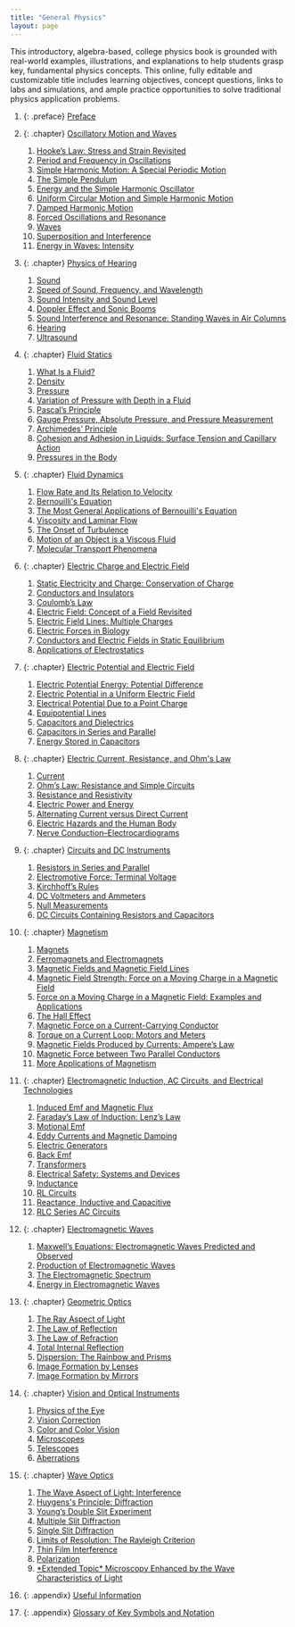 ```yaml
---
title: "General Physics"
layout: page
---
```



<div data-type="abstract">
This introductory, algebra-based, college physics book is grounded with real-world examples, illustrations, and explanations to help students grasp key, fundamental physics concepts. This online, fully editable and customizable title includes learning objectives, concept questions, links to labs and simulations, and ample practice opportunities to solve traditional physics application problems.
</div>

1. {: .preface} [Preface](contents/preface.md)

2. {: .chapter} [Oscillatory Motion and Waves](contents/ch16OscillatoryMotionAndWaves.md)
    1.  [Hooke’s Law: Stress and Strain Revisited](contents/ch16HookesLaw.md)
    2.  [Period and Frequency in Oscillations](contents/ch16PeriodAndFrequencyInOscillations.md)
    3.  [Simple Harmonic Motion: A Special Periodic Motion](contents/ch16SimpleHarmonicMotion.md)
    4.  [The Simple Pendulum](contents/ch16TheSimplePendulum.md)
    5.  [Energy and the Simple Harmonic Oscillator](contents/ch16EnergyAndTheSimpleHarmonicOscillator.md)
    6.  [Uniform Circular Motion and Simple Harmonic Motion](contents/ch16UniformCircularMotionAndSimpleHarmonicMotion.md)
    7.  [Damped Harmonic Motion](contents/ch16DampedHarmonicOscillator.md)
    8.  [Forced Oscillations and Resonance](contents/ch16ForcedOscillationsAndResonance.md)
    9.  [Waves](contents/ch16Waves.md)
    10. [Superposition and Interference](contents/ch16SuperpositionAndResonance.md)
    11. [Energy in Waves: Intensity](contents/ch16EnergyInWaves.md)

3. {: .chapter} [Physics of Hearing](contents/ch17PhysicsOfHearing.md)
   1. [Sound](contents/ch17Sound.md)
   2. [Speed of Sound, Frequency, and Wavelength](contents/ch17SpeedOfSoundFrequencyAndWavelength.md)
   3. [Sound Intensity and Sound Level](contents/ch17SoundIntensityAndSoundLevel.md)
   4. [Doppler Effect and Sonic Booms](contents/ch17DopplerEffectAndSonicBooms.md)
   5. [Sound Interference and Resonance: Standing Waves in Air Columns](contents/ch17SoundInterferenceAndResonance.md)
   6. [Hearing](contents/ch17Hearing.md)
   7. [Ultrasound](contents/ch17Ultrasound.md)

4. {: .chapter} [Fluid Statics](contents/ch11FluidStatics.md)
    1. [What Is a Fluid?](contents/ch11WhatIsAFluid.md)
    2. [Density](contents/ch11Density.md)
    3. [Pressure](contents/ch11Pressure.md)
    4. [Variation of Pressure with Depth in a Fluid](contents/ch11VariationOfPresssure.md)
    5. [Pascal’s Principle](contents/ch11PascalsPrinciple.md)
    6. [Gauge Pressure, Absolute Pressure, and Pressure Measurement](contents/ch11GaugePressureAbsolutePressure.md)
    7. [Archimedes’ Principle](contents/ch11ArchimedesPrinciple.md)
    8. [Cohesion and Adhesion in Liquids: Surface Tension and Capillary Action](contents/ch11CohesionAndAdhesionInLiquids.md)
    9. [Pressures in the Body](contents/ch11PressuresInTheBody.md)

4. {: .chapter} [Fluid Dynamics](contents/ch12FluidDynamicsAndItsBiologicalApplications.md)
    1. [Flow Rate and Its Relation to Velocity](contents/ch12FlowRateAndItsRelationsToVelocity.md)
    2. [Bernouilli's Equation](contents/ch12BernouillisEquation.md)
    3. [The Most General Applications of Bernouilli's Equation](contents/ch12TheMostGeneralApplicationsOfBernouillisEquation.md)
    4. [Viscosity and Laminar Flow](contents/ch12ViscosityAndLaminarFlow.md)
    5. [The Onset of Turbulence](contents/ch12OnsetOfTurbulence.md)
    6. [Motion of an Object is a Viscous Fluid](contents/ch12MotionOfAnObjectInAViscousFluid.md)
    7. [Molecular Transport Phenomena](contents/ch12MolecularTransportPhenomena.md)

   
5. {: .chapter} [Electric Charge and Electric Field](contents/ch18ElectricChargeAndElectricField.md)
    1.  [Static Electricity and Charge: Conservation of Charge](contents/ch18StaticElectricityAndCharge.md)
    2.  [Conductors and Insulators](contents/ch18ConductorsAndInsulators.md)
    3.  [Coulomb’s Law](contents/ch18CoulombsLaw.md)
    4.  [Electric Field: Concept of a Field Revisited](contents/ch18ElectricField.md)
    5.  [Electric Field Lines: Multiple Charges](contents/ch18ElectricFieldLines.md)
    6.  [Electric Forces in Biology](contents/ch18ElectricForcesInBiology.md)
    7.  [Conductors and Electric Fields in Static Equilibrium](contents/ch18ConductorsAndElectricFieldsInStaticEquilibrium.md)
    8.  [Applications of Electrostatics](contents/ch19ApplicationOfElectrostatics.md)

6. {: .chapter} [Electric Potential and Electric Field](contents/ch19ElectricPotentialAndElectricEnergy.md)
   1.  [Electric Potential Energy: Potential Difference](contents/ch19ElectricPotentialEnergy.md)
   2.  [Electric Potential in a Uniform Electric Field](contents/ch19ElectricPotentialInAUniformElectricField.md)
   3.  [Electrical Potential Due to a Point Charge](contents/ch19ElectricPotentialDueToAPointCharge.md)
   4.  [Equipotential Lines](contents/ch19EquipotentialLines.md)
   5.  [Capacitors and Dielectrics](contents/ch19CapacitorsAndDielectrics.md)
   6.  [Capacitors in Series and Parallel](contents/ch19CapacitorsInSeriesAndInParallel.md)
   7.  [Energy Stored in Capacitors](contents/ch19EnergyStoredInCapacitors.md)

7. {: .chapter} [Electric Current, Resistance, and Ohm\'s Law](contents/ch20ElectricCurrentResistanceAndOhmsLaw.md)
   1.  [Current](contents/ch20Current.md)
   2.  [Ohm’s Law: Resistance and Simple Circuits](contents/ch20OhmsLaw.md)
   3.  [Resistance and Resistivity](contents/ch20ResistanceAndResistivity.md)
   4.  [Electric Power and Energy](contents/ch20ElectricPowerAndEnergy.md)
   5.  [Alternating Current versus Direct Current](contents/ch20AlternatingCurrentVersusDirectCurrent.md)
   6.  [Electric Hazards and the Human Body](contents/ch20ElectricHazardsAndTheHumanBody.md)
   7.  [Nerve Conduction–Electrocardiograms](contents/ch20NerveConductionElectrocardiograms.md)

8. {: .chapter} [Circuits and DC Instruments](contents/ch21IntroductionToCircuitsAndDCInstruments.md)
   1.  [Resistors in Series and Parallel](contents/ch21ResistorsInSeriesAndInParallel.md)
   2.  [Electromotive Force: Terminal Voltage](contents/ch21ElectromotiveForce.md)
   3.  [Kirchhoff’s Rules](contents/ch21KirchhoffsRules.md)
   4.  [DC Voltmeters and Ammeters](contents/ch21DCVoltmetersAndAmmeters.md)
   5.  [Null Measurements](contents/ch21NullMeasurements.md)
   6.  [DC Circuits Containing Resistors and Capacitors](contents/ch21DCCircuitsContainingResistorsAndCapacitors.md)

9. {: .chapter} [Magnetism](contents/ch22Magnetism.md)
   1.  [Magnets](contents/ch22Magnets.md)
   2.  [Ferromagnets and Electromagnets](contents/ch22FerromagnetsAndElectromagnets.md)
   3.  [Magnetic Fields and Magnetic Field Lines](contents/ch22MagneticFIeldsAndMagneticFIeldLines.md)
   4.  [Magnetic Field Strength: Force on a Moving Charge in a Magnetic Field](contents/ch22MagneticFieldStrength.md)
   5.  [Force on a Moving Charge in a Magnetic Field: Examples and Applications](contents/ch22ForceOnAMovingChargeInAMagneticField.md)
   6.  [The Hall Effect](contents/ch22TheHallEffect.md)
   7.  [Magnetic Force on a Current-Carrying Conductor](contents/ch23MagneticForceOnACurrentCarryingConductor.md)
   8.  [Torque on a Current Loop: Motors and Meters](contents/ch22TorqueOnACurrentLoop.md)
   9.  [Magnetic Fields Produced by Currents: Ampere’s Law](contents/ch22MagneticFieldsProducedByCurrents.md)
   10. [Magnetic Force between Two Parallel Conductors](contents/ch22MageticForceBetweenTwoParallelConductors.md)
   11. [More Applications of Magnetism](contents/ch22MoreApplicationsOfMagnetism.md)

10. {: .chapter} [Electromagnetic Induction, AC Circuits, and Electrical Technologies](contents/ch23ElectromagneticInductionACCircuitsAndElectricalTechnologies.md)
    1.  [Induced Emf and Magnetic Flux](contents/ch23InducedEmfAndMagneticFlux.md)
    2.  [Faraday’s Law of Induction: Lenz’s Law](contents/ch23FaradaysLawOfInduction.md)
    3.  [Motional Emf](contents/ch23MotionalEmf.md)
    4.  [Eddy Currents and Magnetic Damping](contents/ch23EddyCurrentsAndMagneticDamping.md)
    5.  [Electric Generators](contents/ch23ElectricGenerators.md)
    6.  [Back Emf](contents/ch23BackEmf.md)
    7.  [Transformers](contents/ch23Transformers.md)
    8.  [Electrical Safety: Systems and Devices](contents/ch23ElectricalSafetySystemsAndDevices.md)
    9.  [Inductance](contents/ch23Inductance.md)
    10. [RL Circuits](contents/ch23RLCircuits.md)
    11. [Reactance, Inductive and Capacitive](contents/ch23ReactanceInductiveAndCapactive.md)
    12. [RLC Series AC Circuits](contents/ch23RLCSeriesACircuits.md)

11. {: .chapter} [Electromagnetic Waves](contents/ch24ElectromagneticWaves.md)
    1.  [Maxwell’s Equations: Electromagnetic Waves Predicted and Observed](contents/ch24MaxwellsEquations.md)
    2.  [Production of Electromagnetic Waves](contents/ch24ProductionOfElectromagneticWaves.md)
    3.  [The Electromagnetic Spectrum](contents/ch24TheElectromagneticSpectrum.md)
    4.  [Energy in Electromagnetic Waves](contents/ch24EnergyInElectromagneticWaves.md)

12. {: .chapter} [Geometric Optics](contents/ch25GeometricOptics.md)
    1.  [The Ray Aspect of Light](contents/ch25TheRayAspectOfLight.md)
    2.  [The Law of Reflection](contents/ch25TheLawOfReflection.md)
    3.  [The Law of Refraction](contents/ch25TheLawOfRefraction.md)
    4.  [Total Internal Reflection](contents/ch25TotalInternalReflection.md)
    5.  [Dispersion: The Rainbow and Prisms](contents/ch26Dispersion.md)
    6.  [Image Formation by Lenses](contents/ch25ImageFormationByLenses.md)
    7.  [Image Formation by Mirrors](contents/ch25ImageFormationByMirrors.md)

13. {: .chapter} [Vision and Optical Instruments](contents/ch26VisionAndOpticalInstruments.md)
    1.  [Physics of the Eye](contents/ch25PhysicsOfTheEye.md)
    2.  [Vision Correction](contents/ch26VisionCorrection.md)
    3.  [Color and Color Vision](contents/ch26ColorAndColorVision.md)
    4.  [Microscopes](contents/ch26Microscopes.md)
    5.  [Telescopes](contents/ch26Telescopes.md)
    6.  [Aberrations](contents/ch26Aberrations.md)

14. {: .chapter} [Wave Optics](contents/ch27WaveOptics.md)
    1.  [The Wave Aspect of Light: Interference](contents/ch27WaveAspectOfLight.md)
    2.  [Huygens\'s Principle: Diffraction](contents/ch27HuygensPrinciple.md)
    3.  [Young’s Double Slit Experiment](contents/ch27YoungsDoubleSlitExperiment.md)
    4.  [Multiple Slit Diffraction](contents/ch27MultipleSlitDiffraction.md)
    5.  [Single Slit Diffraction](contents/ch27SingleSlitDiffraction.md)
    6.  [Limits of Resolution: The Rayleigh Criterion](contents/ch27LimitsOfResolution.md)
    7.  [Thin Film Interference](contents/ch27ThinFilmInterference.md)
    8.  [Polarization](contents/ch27Polarization.md)
    9.  [\*Extended Topic\* Microscopy Enhanced by the Wave Characteristics of Light](contents/ch27MicroscopyEnhancedByTheWaveCharacteristicsOfLight.md)

26. {: .appendix} [Useful Information](contents/appAUsefulInformation.md)
27. {: .appendix} [Glossary of Key Symbols and Notation](contents/appBGlossaryOfKeySymbolsAndNotation.md)
